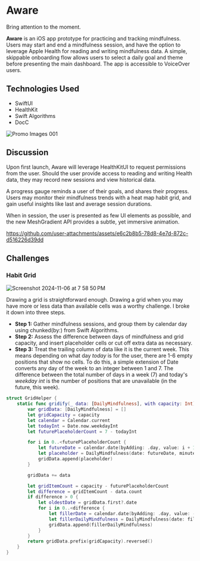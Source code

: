 # Aware
Bring attention to the moment.  

<b>Aware</b> is an iOS app prototype for practicing and tracking mindfulness. Users may start and end a mindfulness session, and have the option to leverage Apple Health for reading and writing mindfulness data. A simple, skippable onboarding flow allows users to select a daily goal and theme before presenting the main dashboard. The app is accessible to VoiceOver users.

## Technologies Used
- SwiftUI
- HealthKit
- Swift Algorithms
- DocC

![Promo Images 001](https://github.com/user-attachments/assets/c928a468-f8bb-4fd9-8121-81f6652dd90a)

## Discussion
Upon first launch, Aware will leverage HealthKitUI to request permissions from the user. Should the user provide access to reading and writing Health data, they may record new sessions and view historical data.

A progress gauge reminds a user of their goals, and shares their progress. Users may monitor their mindfulness trends with a heat map habit grid, and gain useful insights like last and average session durations.

When in session, the user is presented as few UI elements as possible, and the new MeshGradient API provides a subtle, yet immersive animation. 

https://github.com/user-attachments/assets/e6c2b8b5-78d8-4e7d-872c-d516226d39dd

## Challenges

### Habit Grid
![Screenshot 2024-11-06 at 7 58 50 PM](https://github.com/user-attachments/assets/3f84a43e-af60-469f-9302-342db5c078b0)

Drawing a grid is straightforward enough. Drawing a grid when you may have more or less data than available cells was a worthy challenge. I broke it down into three steps.

- <b>Step 1:</b> Gather mindfulness sessions, and group them by calendar day using chunked(by:) from Swift Algorithms.
- <b>Step 2:</b> Assess the difference between days of mindfulness and grid capacity, and insert placeholder cells or cut off extra data as necessary.
- <b>Step 3:</b> Treat the trailing column of data like it is the current week. This means depending on what day <i>today</i> is for the user, there are 1-6 empty positions that show no cells. To do this, a simple extension of Date converts any day of the week to an integer between 1 and 7. The difference between the total number of days in a week (7) and today's <i>weekday int</i> is the number of positions that are unavailable (in the future, this week). 

```swift
struct GridHelper {
    static func gridify(_ data: [DailyMindfulness], with capacity: Int) -> [DailyMindfulness] {
        var gridData: [DailyMindfulness] = []
        let gridCapacity = capacity
        let calendar = Calendar.current
        let todayInt = Date.now.weekdayInt
        let futurePlaceholderCount = 7 - todayInt

        for i in 0..<futurePlaceholderCount {
            let futureDate = calendar.date(byAdding: .day, value: i + 1, to: .now)!
            let placeholder = DailyMindfulness(date: futureDate, minutes: 0)
            gridData.append(placeholder)
        }

        gridData += data

        let gridItemCount = capacity - futurePlaceholderCount
        let difference = gridItemCount - data.count
        if difference > 0 {
            let oldestDate = gridData.first?.date
            for i in 0..<difference {
                let fillerDate = calendar.date(byAdding: .day, value: -(i + 1), to: oldestDate ?? .now)!
                let fillerDailyMindfulness = DailyMindfulness(date: fillerDate, minutes: 0)
                gridData.append(fillerDailyMindfulness)
            }
        }
        return gridData.prefix(gridCapacity).reversed()
    }
}
```

